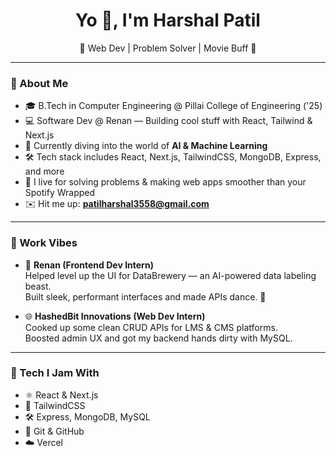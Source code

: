 <h1 align="center">Yo 👋, I'm Harshal Patil</h1>

<p align="center">🚀 Web Dev | Problem Solver | Movie Buff 🍿</p>

---

### 🧠 About Me

- 🎓 B.Tech in Computer Engineering @ Pillai College of Engineering ('25)
- 💻 Software Dev @ Renan — Building cool stuff with React, Tailwind & Next.js
- 🔬 Currently diving into the world of **AI & Machine Learning**
- 🛠️ Tech stack includes React, Next.js, TailwindCSS, MongoDB, Express, and more
- 🧩 I live for solving problems & making web apps smoother than your Spotify Wrapped
- ✉️ Hit me up: **patilharshal3558@gmail.com**

---

### 💼 Work Vibes

- 🧪 **Renan (Frontend Dev Intern)**  
  Helped level up the UI for DataBrewery — an AI-powered data labeling beast.  
  Built sleek, performant interfaces and made APIs dance. 🚀

- 🌐 **HashedBit Innovations (Web Dev Intern)**  
  Cooked up some clean CRUD APIs for LMS & CMS platforms.  
  Boosted admin UX and got my backend hands dirty with MySQL.

---

### 🚀 Tech I Jam With

- ⚛️ React & Next.js  
- 🎨 TailwindCSS  
- 🛠️ Express, MongoDB, MySQL  
- 🧰 Git & GitHub  
- ☁️ Vercel
